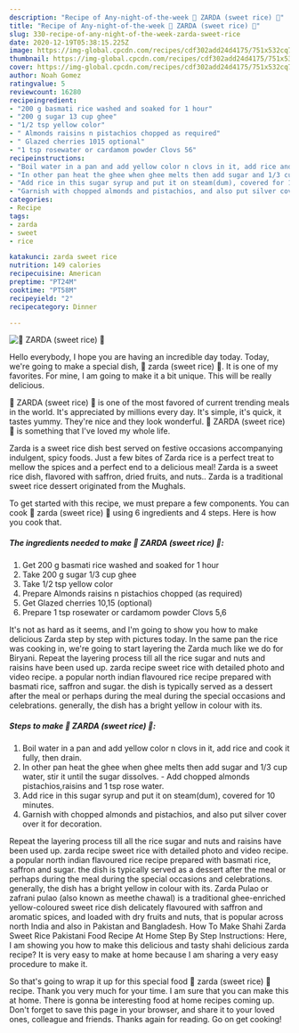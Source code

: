 ```yaml
---
description: "Recipe of Any-night-of-the-week 🍝 ZARDA (sweet rice) 🍝"
title: "Recipe of Any-night-of-the-week 🍝 ZARDA (sweet rice) 🍝"
slug: 330-recipe-of-any-night-of-the-week-zarda-sweet-rice
date: 2020-12-19T05:38:15.225Z
image: https://img-global.cpcdn.com/recipes/cdf302add24d4175/751x532cq70/🍝-zarda-sweet-rice-🍝-recipe-main-photo.jpg
thumbnail: https://img-global.cpcdn.com/recipes/cdf302add24d4175/751x532cq70/🍝-zarda-sweet-rice-🍝-recipe-main-photo.jpg
cover: https://img-global.cpcdn.com/recipes/cdf302add24d4175/751x532cq70/🍝-zarda-sweet-rice-🍝-recipe-main-photo.jpg
author: Noah Gomez
ratingvalue: 5
reviewcount: 16280
recipeingredient:
- "200 g basmati rice washed and soaked for 1 hour"
- "200 g sugar 13 cup ghee"
- "1/2 tsp yellow color"
- " Almonds raisins n pistachios chopped as required"
- " Glazed cherries 1015 optional"
- "1 tsp rosewater or cardamom powder Clovs 56"
recipeinstructions:
- "Boil water in a pan and add yellow color n clovs in it, add rice and cook it fully, then drain."
- "In other pan heat the ghee when ghee melts then add sugar and 1/3 cup water, stir it until the sugar dissolves. Add chopped almonds pistachios,raisins and 1 tsp rose water."
- "Add rice in this sugar syrup and put it on steam(dum), covered for 10 minutes."
- "Garnish with chopped almonds and pistachios, and also put silver cover over it for decoration."
categories:
- Recipe
tags:
- zarda
- sweet
- rice

katakunci: zarda sweet rice 
nutrition: 149 calories
recipecuisine: American
preptime: "PT24M"
cooktime: "PT58M"
recipeyield: "2"
recipecategory: Dinner

---
```



![🍝 ZARDA (sweet rice) 🍝](https://img-global.cpcdn.com/recipes/cdf302add24d4175/751x532cq70/🍝-zarda-sweet-rice-🍝-recipe-main-photo.jpg)

Hello everybody, I hope you are having an incredible day today. Today, we're going to make a special dish, 🍝 zarda (sweet rice) 🍝. It is one of my favorites. For mine, I am going to make it a bit unique. This will be really delicious.

🍝 ZARDA (sweet rice) 🍝 is one of the most favored of current trending meals in the world. It's appreciated by millions every day. It's simple, it's quick, it tastes yummy. They're nice and they look wonderful. 🍝 ZARDA (sweet rice) 🍝 is something that I've loved my whole life.

Zarda is a sweet rice dish best served on festive occasions accompanying indulgent, spicy foods. Just a few bites of Zarda rice is a perfect treat to mellow the spices and a perfect end to a delicious meal! Zarda is a sweet rice dish, flavored with saffron, dried fruits, and nuts.. Zarda is a traditional sweet rice dessert originated from the Mughals.


To get started with this recipe, we must prepare a few components. You can cook 🍝 zarda (sweet rice) 🍝 using 6 ingredients and 4 steps. Here is how you cook that.

<!--inarticleads1-->

##### The ingredients needed to make 🍝 ZARDA (sweet rice) 🍝:

1. Get 200 g basmati rice washed and soaked for 1 hour
1. Take 200 g sugar 1/3 cup ghee
1. Take 1/2 tsp yellow color
1. Prepare  Almonds raisins n pistachios chopped (as required)
1. Get  Glazed cherries 10,15 (optional)
1. Prepare 1 tsp rosewater or cardamom powder Clovs 5,6


It&#39;s not as hard as it seems, and I&#39;m going to show you how to make delicious Zarda step by step with pictures today. In the same pan the rice was cooking in, we&#39;re going to start layering the Zarda much like we do for Biryani. Repeat the layering process till all the rice sugar and nuts and raisins have been used up. zarda recipe sweet rice with detailed photo and video recipe. a popular north indian flavoured rice recipe prepared with basmati rice, saffron and sugar. the dish is typically served as a dessert after the meal or perhaps during the meal during the special occasions and celebrations. generally, the dish has a bright yellow in colour with its. 

<!--inarticleads2-->

##### Steps to make 🍝 ZARDA (sweet rice) 🍝:

1. Boil water in a pan and add yellow color n clovs in it, add rice and cook it fully, then drain.
1. In other pan heat the ghee when ghee melts then add sugar and 1/3 cup water, stir it until the sugar dissolves. - Add chopped almonds pistachios,raisins and 1 tsp rose water.
1. Add rice in this sugar syrup and put it on steam(dum), covered for 10 minutes.
1. Garnish with chopped almonds and pistachios, and also put silver cover over it for decoration.


Repeat the layering process till all the rice sugar and nuts and raisins have been used up. zarda recipe sweet rice with detailed photo and video recipe. a popular north indian flavoured rice recipe prepared with basmati rice, saffron and sugar. the dish is typically served as a dessert after the meal or perhaps during the meal during the special occasions and celebrations. generally, the dish has a bright yellow in colour with its. Zarda Pulao or zafrani pulao (also known as meethe chawal) is a traditional ghee-enriched yellow-coloured sweet rice dish delicately flavoured with saffron and aromatic spices, and loaded with dry fruits and nuts, that is popular across north India and also in Pakistan and Bangladesh. How To Make Shahi Zarda Sweet Rice Pakistani Food Recipe At Home Step By Step Instructions: Here, I am showing you how to make this delicious and tasty shahi delicious zarda recipe? It is very easy to make at home because I am sharing a very easy procedure to make it. 

So that's going to wrap it up for this special food 🍝 zarda (sweet rice) 🍝 recipe. Thank you very much for your time. I am sure that you can make this at home. There is gonna be interesting food at home recipes coming up. Don't forget to save this page in your browser, and share it to your loved ones, colleague and friends. Thanks again for reading. Go on get cooking!
